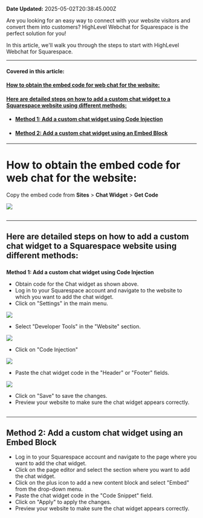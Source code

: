**Date Updated:** 2025-05-02T20:38:45.000Z
  
  
Are you looking for an easy way to connect with your website visitors and convert them into customers? HighLevel Webchat for Squarespace is the perfect solution for you!  
  
In this article, we'll walk you through the steps to start with HighLevel Webchat for Squarespace.

  
---

#### **Covered in this article:**

#### [**How to obtain the embed code for web chat for the website:**](#%E2%80%8BHow-to-obtain-the-embed-code-for-web-chat-for-the-website%3A%E2%80%8B)

#### [**Here are detailed steps on how to add a custom chat widget to a Squarespace website using different methods:**](#Here-are-detailed-steps-on-how-to-add-a-custom-chat-widget-to-a-Squarespace-website-using-different-methods%3A)[](#Method-1%3A-Add-a-custom-chat-widget-using-Code-Injection)

* #### [**Method 1:** Add a custom chat widget using Code Injection](#Method-1%3A-Add-a-custom-chat-widget-using-Code-Injection)[](#Method-2%3A-Add-a-custom-chat-widget-using-an-Embed-Block)
* #### [**Method 2:** Add a custom chat widget using an Embed Block](#Method-2%3A-Add-a-custom-chat-widget-using-an-Embed-Block)

  
---

# **How to obtain the embed code for web chat for the website:**

Copy the embed code from **Sites** \> **Chat Widget** \> **Get Code**

![](https://s3.amazonaws.com/cdn.freshdesk.com/data/helpdesk/attachments/production/48297297829/original/oKtzhm7Qaeia1e1Pzl-q2_GbFteEF8ZoBw.gif?1683912268)  

##   

---

## **Here are detailed steps on how to add a custom chat widget to a Squarespace website using different methods:**

###   
**Method 1: Add a custom chat widget using Code Injection**

* Obtain code for the Chat widget as shown above.
* Log in to your Squarespace account and navigate to the website to which you want to add the chat widget.
* Click on "Settings" in the main menu.

![](https://s3.amazonaws.com/cdn.freshdesk.com/data/helpdesk/attachments/production/48297298463/original/7osDmJaDbDDGyz3eoae8jWLZgNntqPfhXQ.jpeg?1683912499)  
  
  
* Select "Developer Tools" in the "Website" section.

![](https://s3.amazonaws.com/cdn.freshdesk.com/data/helpdesk/attachments/production/48297298462/original/lEupdS6onJfVFtT3B7N2vJtchbGiLmOkcg.jpeg?1683912499)
  
  
* Click on "Code Injection"

![](https://s3.amazonaws.com/cdn.freshdesk.com/data/helpdesk/attachments/production/48297298464/original/avj99lSZILiLAh4n0vlBtaJvR05DoOeg-w.jpeg?1683912499)  
  
  
* Paste the chat widget code in the "Header" or "Footer" fields.

![](https://s3.amazonaws.com/cdn.freshdesk.com/data/helpdesk/attachments/production/48297298461/original/PuvfzPL-G4QWwZZBSituwfgcKuI0inTvbQ.jpeg?1683912498)

  
* Click on "Save" to save the changes.
* Preview your website to make sure the chat widget appears correctly.

##   

---

## **Method 2: Add a custom chat widget using an Embed Block**

* Log in to your Squarespace account and navigate to the page where you want to add the chat widget.
* Click on the page editor and select the section where you want to add the chat widget.
* Click on the plus icon to add a new content block and select "Embed" from the drop-down menu.
* Paste the chat widget code in the "Code Snippet" field.
* Click on "Apply" to apply the changes.
* Preview your website to make sure the chat widget appears correctly.